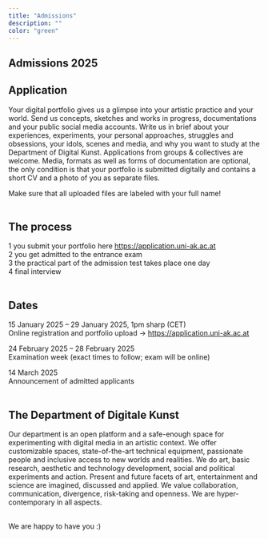 ```yaml
---
title: "Admissions"
description: ""
color: "green"
---
```

<!--
# Open Day (Zoom) 
Learn more about the department and our application process
<br/>
January 7, 2025
<br/>
11:00 to 15:00 (CET)
<br/>
<br/>
Zoom Link: https://dieangewandte-at.zoom.us/j/64649575011
<br/>
Meeting-ID: 646 4957 5011
<br/>
<br/>
-->
## Admissions 2025
## Application 
Your digital portfolio gives us a glimpse into your artistic practice and your world. Send us concepts, sketches and works in progress, documentations and your public social media accounts. Write us in brief about your experiences, experiments, your personal approaches, struggles and obsessions, your idols, scenes and media, and why you want to study at the Department of Digital Kunst. Applications from groups & collectives are welcome. Media, formats as well as forms of documentation are optional, the only condition is that your portfolio is submitted digitally and contains a short CV and a photo of you as separate files.<br/>

Make sure that all uploaded files are labeled with your full name!
<br/>
<br/>
## The process
1 you submit your portfolio here https://application.uni-ak.ac.at<br/>
2 you get admitted to the entrance exam<br/>
3 the practical part of the admission test takes place one day<br/>
4 final interview<br/>
<br/>
## Dates 
15 January 2025 – 29 January 2025, 1pm sharp (CET)<br/>
Online registration and portfolio upload -> https://application.uni-ak.ac.at<br/>

24 February 2025 – 28 February 2025<br/>
Examination week (exact times to follow; exam will be online)<br/>

14 March 2025<br/>
Announcement of admitted applicants
<br/>
<br/>
## The Department of Digitale Kunst
Our department is an open platform and a safe-enough space for experimenting with digital media in an artistic context. We offer customizable spaces, state-of-the-art technical equipment, passionate people and inclusive access to new worlds and realities. We do art, basic research, aesthetic and technology development, social and political experiments and action. Present and future facets of art, entertainment and science are imagined, discussed and applied. We value collaboration, communication, divergence, risk-taking and openness. We are hyper-contemporary in all aspects.
<br/>
<br/>

 

 
We are happy to have you :)
 
 
